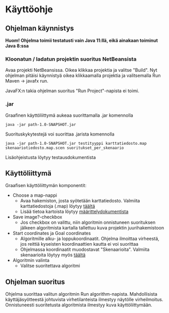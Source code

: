 # Käyttöohje

## Ohjelman käynnistys
<b>Huom! Ohjelma toimii testatusti vain Java 11:llä, eikä ainakaan toiminut Java 8:ssa</b>

### Kloonatun / ladatun projektin suoritus NetBeansista
Avaa projekti NetBeansissa. Oikea klikkaa projektia ja valitse "Build". Nyt ohjelman pitäisi käynnistyä oikea klikkaamalla projektia ja valitsemalla Run Maven -> javafx run.

JavaFX:n takia ohjelman suoritus "Run Project"-napista ei toimi.

### .jar
Graafinen käyttöliittymä aukeaa suorittamalla .jar komennolla 
```
java -jar path-1.0-SNAPSHOT.jar
```
Suorituskykytestejä voi suorittaa .jarista komennolla
```
java -jar path-1.0-SNAPSHOT.jar testityyppi karttatiedosto.map skenaariotiedosto.map.scen suoritukset_per_skenaario
```
Lisäohjeistusta löytyy testausdokumentista

## Käyttöliittymä
Graafisen käyttöliittymän komponentit:
- Choose a map-nappi
  - Avaa hakemiston, josta syötetään karttatiedosto. Valmiita karttatiedostoja (.map) löytyy [täältä](https://movingai.com/benchmarks/grids.html) 
  - Lisää tietoa kartoista löytyy [määrittelydokumentista](https://github.com/ktatu/Path/blob/master/documentation/maarittely.md)
- Save image?-checkbox
  - Jos checkbox on valittu, niin algoritmin onnistuneen suorituksen jälkeen algoritmista kartalla tallettuu kuva projektin juurihakemistoon
- Start coordinates ja Goal coordinates
  - Algoritmille alku- ja loppukoordinaatit. Ohjelma ilmoittaa virheestä, jos reittiä kyseisten koordinaattien kautta ei voi suorittaa
  - Ohjelmassa koordinaatit muodostavat "Skenaarioita". Valmiita skenaarioita löytyy myös [täältä](https://movingai.com/benchmarks/grids.html) 
- Algoritmin valinta
  - Valitse suoritettava algoritmi
  
## Ohjelman suoritus
Ohjelma suorittaa valitun algoritmin Run algorithm-napista. Mahdollisista käyttäjäsyötteestä johtuvista virhetilanteista ilmestyy näytölle virheilmoitus. Onnistuneesti suoritetusta algoritmista ilmestyy kuva käyttöliittymään.
  
  
